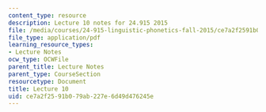 ```yaml
---
content_type: resource
description: Lecture 10 notes for 24.915 2015
file: /media/courses/24-915-linguistic-phonetics-fall-2015/ce7a2f2591b079ab227e6d49d476245e_MIT24_915F15_lec10.pdf
file_type: application/pdf
learning_resource_types:
- Lecture Notes
ocw_type: OCWFile
parent_title: Lecture Notes
parent_type: CourseSection
resourcetype: Document
title: Lecture 10
uid: ce7a2f25-91b0-79ab-227e-6d49d476245e
---
```

